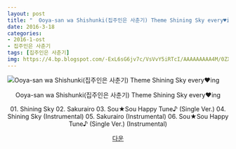 ```yaml
---
layout: post
title: "  Ooya-san wa Shishunki(집주인은 사춘기) Theme Shining Sky every♥ing"
date: 2016-3-18
categories:
- 2016-1-ost
- 집주인은 사춘기
tags: [집주인은 사춘기]
img: https://4.bp.blogspot.com/-ExL6sG6jv7c/VsVvY5iRTcI/AAAAAAAAA4M/0ZXEJZdsiu4/
---
```

<img class="aligncenter" src="https://4.bp.blogspot.com/-ExL6sG6jv7c/VsVvY5iRTcI/AAAAAAAAA4M/0ZXEJZdsiu4/" alt="Ooya-san wa Shishunki(집주인은 사춘기) Theme Shining Sky every♥ing" />
<p style="text-align: center;">Ooya-san wa Shishunki(집주인은 사춘기) Theme Shining Sky every♥ing</p>
<p style="text-align: center;">01. Shining Sky
02. Sakurairo
03. Sou★Sou Happy Tune♪ (Single Ver.)
04. Shining Sky (Instrumental)
05. Sakurairo (Instrumental)
06. Sou★Sou Happy Tune♪ (Single Ver.) (Instrumental)</p>
<p style="text-align: center;"><a href="http://www.mediafire.com/download/549gze1g8yafa3g/%5BMoeni%5D_Ooya-san_wa_Shishunki%21_-_Theme_-_Shining_Sky_-_every%E2%99%A5ing%21.zip" target="_blank">다운</a></p>
<p style="text-align: center;"></p>